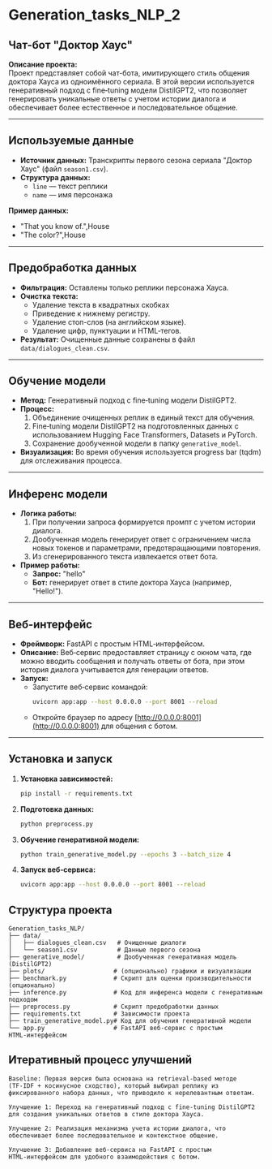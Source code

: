 # Generation_tasks_NLP_2

## Чат-бот "Доктор Хаус"

**Описание проекта:**  
Проект представляет собой чат-бота, имитирующего стиль общения доктора Хауса из одноимённого сериала. В этой версии используется генеративный подход с fine‑tuning модели DistilGPT2, что позволяет генерировать уникальные ответы с учетом истории диалога и обеспечивает более естественное и последовательное общение.

---

## Используемые данные

- **Источник данных:** Транскрипты первого сезона сериала "Доктор Хаус" (файл `season1.csv`).
- **Структура данных:**
  - `line` — текст реплики
  - `name` — имя персонажа

**Пример данных:**
   - "That you know of.",House
   - "The color?",House

---

## Предобработка данных

- **Фильтрация:** Оставлены только реплики персонажа Хауса.
- **Очистка текста:**
  - Удаление текста в квадратных скобках
  - Приведение к нижнему регистру.
  - Удаление стоп-слов (на английском языке).
  - Удаление цифр, пунктуации и HTML‑тегов.
- **Результат:** Очищенные данные сохранены в файл `data/dialogues_clean.csv`.

---

## Обучение модели

- **Метод:** Генеративный подход с fine‑tuning модели DistilGPT2.
- **Процесс:**
  1. Объединение очищенных реплик в единый текст для обучения.
  2. Fine‑tuning модели DistilGPT2 на подготовленных данных с использованием Hugging Face Transformers, Datasets и PyTorch.
  3. Сохранение дообученной модели в папку `generative_model`.
- **Визуализация:** Во время обучения используется progress bar (tqdm) для отслеживания процесса.

---

## Инференс модели

- **Логика работы:**
  1. При получении запроса формируется промпт с учетом истории диалога.
  2. Дообученная модель генерирует ответ с ограничением числа новых токенов и параметрами, предотвращающими повторения.
  3. Из сгенерированного текста извлекается ответ бота.
- **Пример работы:**
  - **Запрос:** "hello"
  - **Бот:** генерирует ответ в стиле доктора Хауса (например, "Hello!").

---

## Веб-интерфейс

- **Фреймворк:** FastAPI с простым HTML‑интерфейсом.
- **Описание:** Веб‑сервис предоставляет страницу с окном чата, где можно вводить сообщения и получать ответы от бота, при этом история диалога учитывается для генерации ответов.
- **Запуск:**
  - Запустите веб‑сервис командой:
    ```bash
    uvicorn app:app --host 0.0.0.0 --port 8001 --reload
    ```
  - Откройте браузер по адресу [http://0.0.0.0:8001](http://0.0.0.0:8001) для общения с ботом.

---

## Установка и запуск

1. **Установка зависимостей:**
   ```bash
   pip install -r requirements.txt
2. **Подготовка данных:**
    ```bash
   python preprocess.py
3. **Обучение генеративной модели:**
    ```bash
   python train_generative_model.py --epochs 3 --batch_size 4
4. **Запуск веб‑сервиса:**
    ```bash
    uvicorn app:app --host 0.0.0.0 --port 8001 --reload


## Структура проекта 
  
    Generation_tasks_NLP/
    ├── data/                    
    │   ├── dialogues_clean.csv   # Очищенные диалоги
    │   └── season1.csv           # Данные первого сезона
    ├── generative_model/         # Дообученная генеративная модель (DistilGPT2)
    ├── plots/                   # (опционально) графики и визуализации
    ├── benchmark.py             # Скрипт для оценки производительности (опционально)
    ├── inference.py             # Код для инференса модели с генеративным подходом
    ├── preprocess.py            # Скрипт предобработки данных
    ├── requirements.txt         # Зависимости проекта
    ├── train_generative_model.py# Код для обучения генеративной модели
    └── app.py                   # FastAPI веб-сервис с простым HTML‑интерфейсом
## Итеративный процесс улучшений
  
    Baseline: Первая версия была основана на retrieval-based методе (TF‑IDF + косинусное сходство), который выбирал реплику из фиксированного набора данных, что приводило к нерелевантным ответам.

    Улучшение 1: Переход на генеративный подход с fine‑tuning DistilGPT2 для создания уникальных ответов в стиле доктора Хауса.
  
    Улучшение 2: Реализация механизма учета истории диалога, что обеспечивает более последовательное и контекстное общение.

    Улучшение 3: Добавление веб‑сервиса на FastAPI с простым HTML‑интерфейсом для удобного взаимодействия с ботом.








